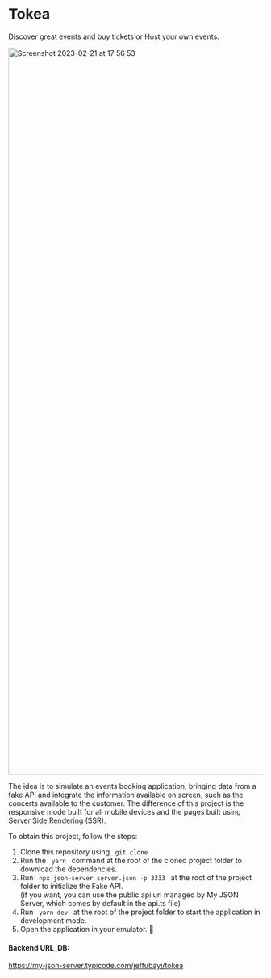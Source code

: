 # Tokea
Discover great events and buy tickets or Host your own events.

<img width="1439" alt="Screenshot 2023-02-21 at 17 56 53" src="https://user-images.githubusercontent.com/47192245/220381230-851fb305-9a96-4476-a30b-a2255205821d.png">

 
The idea is to simulate an events booking application, bringing data from a fake API and integrate the information available on screen, such as the concerts available to the customer. The difference of this project is the responsive mode built for all mobile devices and the pages built using Server Side Rendering (SSR).

To obtain this project, follow the steps:
1. Clone this repository using <code> git clone </code>.
2. Run the <code> yarn </code> command at the root of the cloned project folder to download the dependencies.
3. Run <code> npx json-server server.json -p 3333 </code> at the root of the project folder to initialize the Fake API. <br/>
(if you want, you can use the public api url managed by My JSON Server, which comes by default in the api.ts file)
4. Run <code> yarn dev </code> at the root of the project folder to start the application in development mode.
5. Open the application in your emulator. 🚀

#### Backend URL_DB:

 https://my-json-server.typicode.com/jeffubayi/tokea
